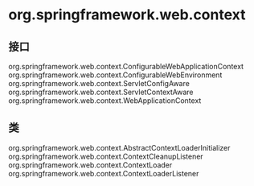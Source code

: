 # org.springframework.web.context

## 接口

org.springframework.web.context.ConfigurableWebApplicationContext
org.springframework.web.context.ConfigurableWebEnvironment
org.springframework.web.context.ServletConfigAware
org.springframework.web.context.ServletContextAware
org.springframework.web.context.WebApplicationContext

## 类

org.springframework.web.context.AbstractContextLoaderInitializer
org.springframework.web.context.ContextCleanupListener
org.springframework.web.context.ContextLoader
org.springframework.web.context.ContextLoaderListener




